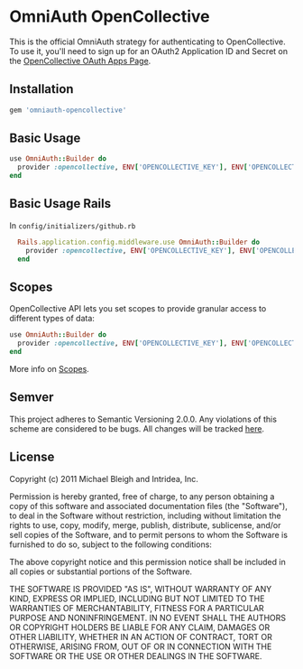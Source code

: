 # OmniAuth OpenCollective

This is the official OmniAuth strategy for authenticating to OpenCollective. To
use it, you'll need to sign up for an OAuth2 Application ID and Secret
on the [OpenCollective OAuth Apps Page](https://github.com/settings/developers).

## Installation

```ruby
gem 'omniauth-opencollective'
```

## Basic Usage

```ruby
use OmniAuth::Builder do
  provider :opencollective, ENV['OPENCOLLECTIVE_KEY'], ENV['OPENCOLLECTIVE_SECRET']
end
```


## Basic Usage Rails

In `config/initializers/github.rb`

```ruby
  Rails.application.config.middleware.use OmniAuth::Builder do
    provider :opencollective, ENV['OPENCOLLECTIVE_KEY'], ENV['OPENCOLLECTIVE_SECRET']
  end
```

## Scopes

OpenCollective API lets you set scopes to provide granular access to different types of data: 

```ruby
use OmniAuth::Builder do
  provider :opencollective, ENV['OPENCOLLECTIVE_KEY'], ENV['OPENCOLLECTIVE_SECRET'], scope: "user,repo,gist"
end
```

More info on [Scopes](https://docs.github.com/en/developers/apps/scopes-for-oauth-apps).


## Semver
This project adheres to Semantic Versioning 2.0.0. Any violations of this scheme are considered to be bugs. 
All changes will be tracked [here](https://github.com/omniauth/omniauth-opencollective/releases).

## License

Copyright (c) 2011 Michael Bleigh and Intridea, Inc.

Permission is hereby granted, free of charge, to any person obtaining a copy of this software and associated documentation files (the "Software"), to deal in the Software without restriction, including without limitation the rights to use, copy, modify, merge, publish, distribute, sublicense, and/or sell copies of the Software, and to permit persons to whom the Software is furnished to do so, subject to the following conditions:

The above copyright notice and this permission notice shall be included in all copies or substantial portions of the Software.

THE SOFTWARE IS PROVIDED "AS IS", WITHOUT WARRANTY OF ANY KIND, EXPRESS OR IMPLIED, INCLUDING BUT NOT LIMITED TO THE WARRANTIES OF MERCHANTABILITY, FITNESS FOR A PARTICULAR PURPOSE AND NONINFRINGEMENT. IN NO EVENT SHALL THE AUTHORS OR COPYRIGHT HOLDERS BE LIABLE FOR ANY CLAIM, DAMAGES OR OTHER LIABILITY, WHETHER IN AN ACTION OF CONTRACT, TORT OR OTHERWISE, ARISING FROM, OUT OF OR IN CONNECTION WITH THE SOFTWARE OR THE USE OR OTHER DEALINGS IN THE SOFTWARE.

